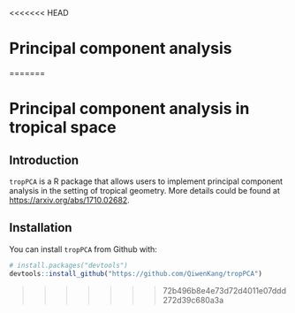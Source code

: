 <<<<<<< HEAD
# Principal component analysis
=======
# Principal component analysis in tropical space

## Introduction
`tropPCA` is a R package that allows users to implement principal component analysis in the setting of tropical geometry. More details could be found at https://arxiv.org/abs/1710.02682.

## Installation
You can install `tropPCA` from Github with:
```r
# install.packages("devtools")
devtools::install_github("https://github.com/QiwenKang/tropPCA")
```
>>>>>>> 72b496b8e4e73d72d4011e07ddd272d39c680a3a
